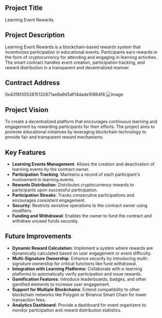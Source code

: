 
## Project Title
Learning Event Rewards

## Project Description
Learning Event Rewards is a blockchain-based rewards system that incentivizes participation in educational events. Participants earn rewards in the form of cryptocurrency for attending and engaging in learning activities. The smart contract handles event creation, participation tracking, and reward distribution in a transparent and decentralized manner.

## Contract Address
0x42f8f3053815132871ae8a9d5df14dade10864f8
![image](https://github.com/user-attachments/assets/d345a16b-e980-4840-bd01-9fc89f30f02d)



## Project Vision
To create a decentralized platform that encourages continuous learning and engagement by rewarding participants for their efforts. The project aims to promote educational initiatives by leveraging blockchain technology to provide fair and transparent reward mechanisms.

## Key Features
- **Learning Events Management**: Allows the creation and deactivation of learning events by the contract owner.
- **Participation Tracking**: Maintains a record of each participant's involvement in learning events.
- **Rewards Distribution**: Distributes cryptocurrency rewards to participants upon successful participation.
- **Participation Streaks**: Tracks consecutive participations and encourages consistent engagement.
- **Security**: Restricts sensitive operations to the contract owner using modifiers.
- **Funding and Withdrawal**: Enables the owner to fund the contract and withdraw unused funds securely.

## Future Improvements
- **Dynamic Reward Calculation**: Implement a system where rewards are dynamically calculated based on user engagement or event difficulty.
- **Multi-Signature Ownership**: Enhance security by introducing multi-signature ownership for critical functions like fund withdrawal.
- **Integration with Learning Platforms**: Collaborate with e-learning platforms to automatically verify participation and issue rewards.
- **Gamification Features**: Introduce leaderboards, badges, and other gamified elements to increase user engagement.
- **Support for Multiple Blockchains**: Extend compatibility to other blockchain networks like Polygon or Binance Smart Chain for lower transaction fees.
- **Analytics Dashboard**: Provide a dashboard for event organizers to monitor participation and reward distribution statistics.
